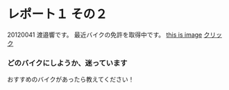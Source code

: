 # レポート１ その２

20120041 渡邉響です。
最近バイクの免許を取得中です。
[this is image](https://image.bikebros.co.jp/bike_img/1/15266/1_s.jpg)
[クリック](https://www.google.com/imgres?imgurl=https%3A%2F%2Fmoto-be.com%2F%2Fwp-content%2Fuploads%2F2017%2F12%2Fimg810.jpg&imgrefurl=https%3A%2F%2Fmoto-be.com%2Fninja2540_2018&tbnid=nZ6ebsGl65YowM&vet=12ahUKEwil-Jn68rL0AhVHUvUHHdEhA5gQMygAegUIARCvAQ..i&docid=cTLNZ5mouEKcvM&w=960&h=640&q=ninja250%20%E7%B7%91&ved=2ahUKEwil-Jn68rL0AhVHUvUHHdEhA5gQMygAegUIARCvAQ) 


### どのバイクにしようか、迷っています


おすすめのバイクがあったら教えてください！

